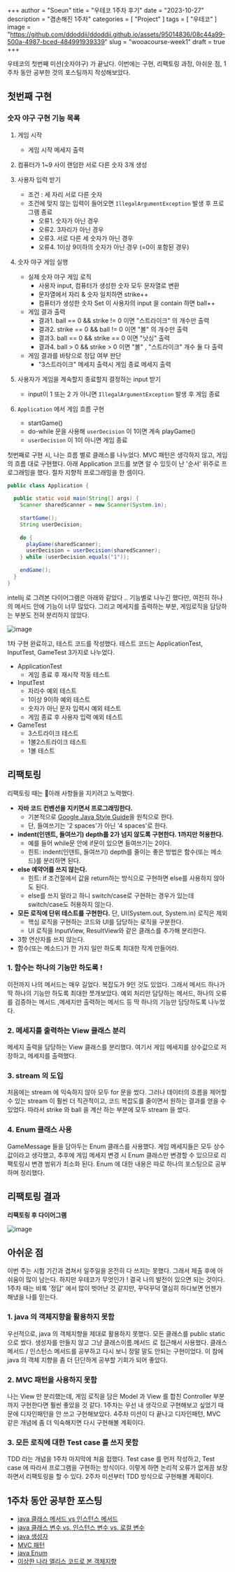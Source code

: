 +++
author = "Soeun"
title = "우테코 1주차 후기"
date = "2023-10-27"
description = "겸손해진 1주차"
categories = [
    "Project"
]
tags = [
    "우테코"
]
image = "https://github.com/ddoddii/ddoddii.github.io/assets/95014836/08c44a99-500a-4987-bced-484991939339"
slug = "wooacourse-week1"
draft = true
+++

우테코의 첫번째 미션(숫자야구) 가 끝났다. 이번에는 구현, 리팩토링 과정, 아쉬운 점, 1주차 동안 공부한 것의 포스팅까지 작성해보았다. 
## 첫번째 구현
### 숫자 야구 구현 기능 목록 
  
1. 게임 시작
   - 게임 시작 메세지 출력  
  
2. 컴퓨터가 1~9 사이 랜덤한 서로 다른 숫자 3개 생성
  
3. 사용자 입력 받기
   - 조건 : 세 자리 서로 다른 숫자  
   - 조건에 맞지 않는 입력이 들어오면 `IllegalArgumentException` 발생 후 프로그램 종료  
      - 오류1. 숫자가 아닌 경우  
      - 오류2. 3자리가 아닌 경우  
      - 오류3. 서로 다른 세 숫자가 아닌 경우  
      - 오류4. 1이상 9이하의 숫자가 아닌 경우 (=0이 포함된 경우)  
  
4. 숫자 야구 게임 실행
   - 실제 숫자 야구 게임 로직
      - 사용자 input, 컴퓨터가 생성한 숫자 모두 문자열로 변환  
      - 문자열에서 자리 & 숫자 일치하면 strike++  
      - 컴퓨터가 생성한 숫자 Set 이 사용자의 input 을 contain 하면 ball++  
   - 게임 결과 출력  
      - 결과1. ball == 0 && strike != 0 이면 "스트라이크" 의 개수만 출력  
      - 결과2. strike == 0 && ball != 0 이면 "볼" 의 개수만 출력  
      - 결과3. ball == 0 && strike == 0 이면 "낫싱" 출력  
      - 결과4. ball > 0 && strike > 0 이면 "볼" , "스트라이크" 개수 둘 다 출력  
   - 게임 결과를 바탕으로 정답 여부 판단  
      - "3스트라이크" 메세지 출력시 게임 종료 메세지 출력  
  
5. 사용자가 게임을 계속할지 종료할지 결정하는 input 받기
   - input이 1 또는 2 가 아니면 `IllegalArgumentException` 발생 후 게임 종료  
  
6. `Application` 에서 게임 흐름 구현  
   - startGame()  
   - do-while 문을 사용해 `userDecision` 이 1이면 계속 playGame()  
   - `userDecision` 이 1이 아니면 게임 종료

첫번째로 구현 시, 나는 흐름 별로 클래스를 나누었다. MVC 패턴은 생각하지 않고, 게임의 흐름 대로 구현했다. 아래 Application 코드를 보면 알 수 있듯이 난 '순서' 위주로 프로그래밍을 했다. 절차 지향적 프로그래밍을 한 셈이다. 

```java
public class Application {  
  
  public static void main(String[] args) {  
    Scanner sharedScanner = new Scanner(System.in);  
  
    startGame();  
    String userDecision;  
  
    do {  
      playGame(sharedScanner);  
      userDecision = userDecision(sharedScanner);  
    } while (userDecision.equals("1"));  
  
    endGame();  
  }  
}
```

intellij 로 그려본 다이어그램은 아래와 같았다 .. 기능별로 나누긴 했다만, 여전히 하나의 메서드 안에 기능이 너무 많았다. 그리고 메세지를 출력하는 부분, 게임로직을 담당하는 부분도 전혀 분리하지 않았다. 

![image](https://github.com/ddoddii/ddoddii.github.io/assets/95014836/42de71de-7c36-4c8b-9d53-3d92e6c54052)

1차 구현 완료하고, 테스트 코드를 작성했다. 테스트 코드는 ApplicationTest, InputTest, GameTest 3가지로 나누었다.

- ApplicationTest
	- 게임 종료 후 재시작 작동 테스트
- InputTest
	- 자리수 예외 테스트
	- 1이상 9이하 예외 테스트
	- 숫자가 아닌 문자 입력시 예외 테스트
	- 게임 종료 후 사용자 입력 예외 테스트 
- GameTest
	- 3스트라이크 테스트
	- 1볼2스트라이크 테스트
	- 1볼 테스트

## 리팩토링

리팩토링 때는 아래 사항들을 지키려고 노력했다.

- **자바 코드 컨벤션을 지키면서 프로그래밍한다.**
    - 기본적으로 [Google Java Style Guide](https://google.github.io/styleguide/javaguide.html)을 원칙으로 한다.
    - 단, 들여쓰기는 '2 spaces'가 아닌 '4 spaces'로 한다.
- **indent(인덴트, 들여쓰기) depth를 2가 넘지 않도록 구현한다. 1까지만 허용한다.**
    - 예를 들어 while문 안에 if문이 있으면 들여쓰기는 2이다.
    - 힌트: indent(인덴트, 들여쓰기) depth를 줄이는 좋은 방법은 함수(또는 메소드)를 분리하면 된다.
- **else 예약어를 쓰지 않는다.**
    - 힌트: if 조건절에서 값을 return하는 방식으로 구현하면 else를 사용하지 않아도 된다.
    - else를 쓰지 말라고 하니 switch/case로 구현하는 경우가 있는데 switch/case도 허용하지 않는다.
- **모든 로직에 단위 테스트를 구현한다.** 단, UI(System.out, System.in) 로직은 제외
    - 핵심 로직을 구현하는 코드와 UI를 담당하는 로직을 구분한다.
    - UI 로직을 InputView, ResultView와 같은 클래스를 추가해 분리한다.
- 3항 연산자를 쓰지 않는다.
- 함수(또는 메소드)가 한 가지 일만 하도록 최대한 작게 만들어라.

### 1. 함수는 하나의 기능만 하도록 ! 
이전까지 나의 메서드는 매우 길었다. 복잡도가 9인 것도 있었다. 그래서 메서드 하나가 딱 하나의 기능만 하도록 최대한 쪼개보았다. 예외 처리만 담당하는 메서드, 하나의 오류를 검증하는 메서드 ,메세지만 출력하는 메서드 등 딱 하나의 기능만 담당하도록 나누었다. 

### 2. 메세지를 출력하는 View 클래스 분리
메세지 출력을 담당하는 View 클래스를 분리했다. 여기서 게임 메세지를 상수값으로 저장하고, 메세지를 출력했다. 

### 3. stream 의 도입
처음에는 stream 에 익숙하지 않아 모두 for 문을 썼다. 그러나 데이터의 흐름을 제어할 수 있는 stream 이 훨씬 더 직관적이고, 코드 복잡도를 줄이면서 원하는 결과를 얻을 수 있었다. 따라서 strike 와 ball 을 계산 하는 부분에 모두 stream 을 썼다. 

### 4. Enum 클래스 사용
GameMessage 들을 담아두는 Enum 클래스를 사용했다. 게임 메세지들은 모두 상수값이라고 생각했고, 추후에 게임 메세지 변경 시 Enum 클래스만 변경할 수 있으므로 리팩토링시 변경 범위가 최소화 된다. Enum 에 대한 내용은 따로 하나의 포스팅으로 공부하며 정리했다. 


## 리팩토링 결과

**리팩토링 후 다이어그램**

![image](https://github.com/ddoddii/ddoddii.github.io/assets/95014836/5826baf3-c3f8-47d2-84de-9acced045cae)



## 아쉬운 점

이번 주는 시험 기간과 겹쳐서 일주일을 온전히 다 쓰지는 못했다. 그래서 제출 후에 아쉬움이 많이 남는다. 하지만 우테코가 무엇인가 ! 결국 나의 발전이 있으면 되는 것이다. 1주차 때는 비록 '정답' 에서 많이 벗어난 것 같지만, 꾸덕꾸덕 열심히 하다보면 언젠가 해냈을 나를 믿는다. 
### 1. java 의 객체지향을 활용하지 못함 

 우선적으로, java 의 객체지향을 제대로 활용하지 못했다. 모든 클래스를 public static 으로 썼다. 생성자를 만들지 않고 그냥 클래스이름.메서드 로 접근해서 사용했다. 클래스 메서드 / 인스턴스 메서드를 공부하고 다시 보니 정말 말도 안되는 구현이었다. 이 참에 java 의 객체 지향을 좀 더 단단하게 공부할 기회가 되어 좋았다. 

### 2. MVC 패턴을 사용하지 못함 
나는 View 만 분리했는데, 게임 로직을 담은 Model 과 View 를 합친 Controller 부분까지 구현한다면 훨씬 좋았을 것 같다. 1주차는 우선 내 생각으로 구현해보고 싶었기 때문에 디자인패턴을 안 쓰고 구현해보았다. 4주차 미션이 다 끝나고 디자인패턴, MVC 같은 개념에 좀 더 익숙해지면 다시 구현해볼 계획이다. 

### 3. 모든 로직에 대한 Test case 를 쓰지 못함
TDD 라는 개념을 1주차 마지막에 처음 접했다. Test case 를 먼저 작성하고, Test case 에 따라서 프로그램을 구현하는 방식이다. 이렇게 하면 논리적 오류가 없게끔 보장하면서 리팩토링을 할 수 있다. 2주차 미션부터 TDD 방식으로 구현해볼 계획이다. 


## 1주차 동안 공부한 포스팅

- [java 클래스 메서드 vs 인스턴스 메서드](https://ddoddii.github.io/java-%ED%81%B4%EB%9E%98%EC%8A%A4-%EB%A9%94%EC%84%9C%EB%93%9C-vs.-%EC%9D%B8%EC%8A%A4%ED%84%B4%EC%8A%A4-%EB%A9%94%EC%84%9C%EB%93%9C/)
- [java 클래스 변수 vs. 인스턴스 변수 vs. 로컬 변수](https://ddoddii.github.io/java-%ED%81%B4%EB%9E%98%EC%8A%A4-%EB%B3%80%EC%88%98-vs.-%EC%9D%B8%EC%8A%A4%ED%84%B4%EC%8A%A4-%EB%B3%80%EC%88%98-vs.-%EB%A1%9C%EC%BB%AC-%EB%B3%80%EC%88%98/)
- [java 생성자](https://ddoddii.github.io/java-%EC%83%9D%EC%84%B1%EC%9E%90constructor/)
- [MVC 패턴](https://ddoddii.github.io/mvc-%ED%8C%A8%ED%84%B4%EA%B3%BC-mvc-%ED%8C%A8%ED%84%B4%EC%9D%84-%EC%A7%80%ED%82%A4%EA%B8%B0-%EC%9C%84%ED%95%9C-%EA%B7%9C%EC%B9%99%EB%93%A4/)
- [java Enum](https://ddoddii.github.io/java-enum/)
- [이상한 나라 앨리스 코드로 본 객체지향](https://ddoddii.github.io/post/cs/oop/oop-objects-with-code/)